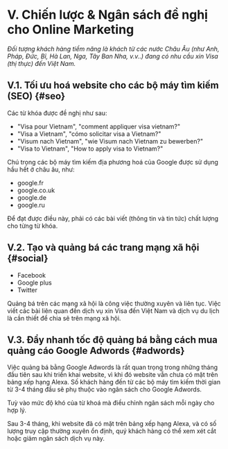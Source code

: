 # V. Chiến lược & Ngân sách đề nghị cho Online Marketing

_Đối tượng khách hàng tiềm năng là khách từ các nước Châu Âu (như Anh, Pháp, Đức, Bỉ, Hà Lan, Nga, Tây Ban Nha, v.v..) đang có nhu cầu xin Visa (thị thực) đến Việt Nam._

## V.1. Tối ưu hoá website cho các bộ máy tìm kiếm (SEO) {#seo}

Các từ khóa được đề nghị như sau:

* "Visa pour Vietnam", "comment appliquer visa vietnam?"
* "Visa a Vietnam", "cómo solicitar visa a Vietnam?"
* "Visum nach Vietnam", "wie Visum nach Vietnam zu bewerben?"
* "Visa to Vietnam", "How to apply visa to Vietnam?"

Chú trọng các bộ máy tìm kiếm địa phương hoá của Google được sử dụng hầu hết ở châu âu, như:

* google.fr
* google.co.uk
* google.de
* google.ru

Để đạt được điều này, phải có các bài viết (thông tin và tin tức) chất lượng cho từng từ khóa.

## V.2. Tạo và quảng bá các trang mạng xã hội {#social}

* Facebook
* Google plus
* Twitter

Quảng bá trên các mạng xã hội là công việc thường xuyên và liên tục. Việc viết các bài liên quan đến dịch vụ xin Visa đến Việt Nam và dịch vụ du lịch là cần thiết để chia sẽ trên mạng xã hội.

## V.3. Đẩy nhanh tốc độ quảng bá bằng cách mua quảng cáo Google Adwords {#adwords}

Việc quảng bá bằng Google Adwords là rất quan trọng trong những tháng đầu tiên sau khi triển khai website, vì khi đó website vẫn chưa có mặt trên bảng xếp hạng Alexa. Số khách hàng đến từ các bộ máy tìm kiếm thời gian từ 3-4 tháng đầu sẽ phụ thuộc vào ngân sách cho Google Adwords. 

Tuỳ vào mức độ khó của từ khoá mà điều chỉnh ngân sách mỗi ngày cho hợp lý.

Sau 3-4 tháng, khi website đã có mặt trên bảng xếp hạng Alexa, và có số lượng truy cập thường xuyên ổn định, quý khách hàng có thể xem xét cắt hoặc giảm ngân sách dịch vụ này.

